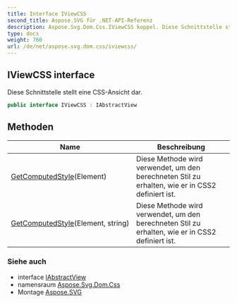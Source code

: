 ```yaml
---
title: Interface IViewCSS
second_title: Aspose.SVG für .NET-API-Referenz
description: Aspose.Svg.Dom.Css.IViewCSS koppel. Diese Schnittstelle stellt eine CSSAnsicht dar.
type: docs
weight: 760
url: /de/net/aspose.svg.dom.css/iviewcss/
---
```

## IViewCSS interface

Diese Schnittstelle stellt eine CSS-Ansicht dar.

```csharp
public interface IViewCSS : IAbstractView
```

## Methoden

| Name | Beschreibung |
| --- | --- |
| [GetComputedStyle](../../aspose.svg.dom.css/iviewcss/getcomputedstyle/#getcomputedstyle)(Element) | Diese Methode wird verwendet, um den berechneten Stil zu erhalten, wie er in CSS2 definiert ist. |
| [GetComputedStyle](../../aspose.svg.dom.css/iviewcss/getcomputedstyle/#getcomputedstyle_1)(Element, string) | Diese Methode wird verwendet, um den berechneten Stil zu erhalten, wie er in CSS2 definiert ist. |

### Siehe auch

* interface [IAbstractView](../../aspose.svg.dom.views/iabstractview/)
* namensraum [Aspose.Svg.Dom.Css](../../aspose.svg.dom.css/)
* Montage [Aspose.SVG](../../)


